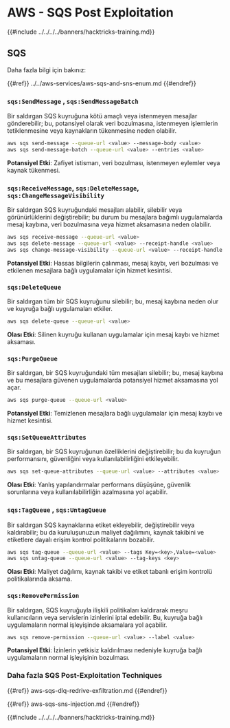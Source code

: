 # AWS - SQS Post Exploitation

{{#include ../../../../banners/hacktricks-training.md}}

## SQS

Daha fazla bilgi için bakınız:

{{#ref}}
../../aws-services/aws-sqs-and-sns-enum.md
{{#endref}}

### `sqs:SendMessage` , `sqs:SendMessageBatch`

Bir saldırgan SQS kuyruğuna kötü amaçlı veya istenmeyen mesajlar gönderebilir; bu, potansiyel olarak veri bozulmasına, istenmeyen işlemlerin tetiklenmesine veya kaynakların tükenmesine neden olabilir.
```bash
aws sqs send-message --queue-url <value> --message-body <value>
aws sqs send-message-batch --queue-url <value> --entries <value>
```
**Potansiyel Etki**: Zafiyet istismarı, veri bozulması, istenmeyen eylemler veya kaynak tükenmesi.

### `sqs:ReceiveMessage`, `sqs:DeleteMessage`, `sqs:ChangeMessageVisibility`

Bir saldırgan SQS kuyruğundaki mesajları alabilir, silebilir veya görünürlüklerini değiştirebilir; bu durum bu mesajlara bağımlı uygulamalarda mesaj kaybına, veri bozulmasına veya hizmet aksamasına neden olabilir.
```bash
aws sqs receive-message --queue-url <value>
aws sqs delete-message --queue-url <value> --receipt-handle <value>
aws sqs change-message-visibility --queue-url <value> --receipt-handle <value> --visibility-timeout <value>
```
**Potansiyel Etki**: Hassas bilgilerin çalınması, mesaj kaybı, veri bozulması ve etkilenen mesajlara bağlı uygulamalar için hizmet kesintisi.

### `sqs:DeleteQueue`

Bir saldırgan tüm bir SQS kuyruğunu silebilir; bu, mesaj kaybına neden olur ve kuyruğa bağlı uygulamaları etkiler.
```bash
aws sqs delete-queue --queue-url <value>
```
**Olası Etki**: Silinen kuyruğu kullanan uygulamalar için mesaj kaybı ve hizmet aksaması.

### `sqs:PurgeQueue`

Bir saldırgan, bir SQS kuyruğundaki tüm mesajları silebilir; bu, mesaj kaybına ve bu mesajlara güvenen uygulamalarda potansiyel hizmet aksamasına yol açar.
```bash
aws sqs purge-queue --queue-url <value>
```
**Potansiyel Etki**: Temizlenen mesajlara bağlı uygulamalar için mesaj kaybı ve hizmet kesintisi.

### `sqs:SetQueueAttributes`

Bir saldırgan, bir SQS kuyruğunun özelliklerini değiştirebilir; bu da kuyruğun performansını, güvenliğini veya kullanılabilirliğini etkileyebilir.
```bash
aws sqs set-queue-attributes --queue-url <value> --attributes <value>
```
**Olası Etki**: Yanlış yapılandırmalar performans düşüşüne, güvenlik sorunlarına veya kullanılabilirliğin azalmasına yol açabilir.

### `sqs:TagQueue` , `sqs:UntagQueue`

Bir saldırgan SQS kaynaklarına etiket ekleyebilir, değiştirebilir veya kaldırabilir; bu da kuruluşunuzun maliyet dağılımını, kaynak takibini ve etiketlere dayalı erişim kontrol politikalarını bozabilir.
```bash
aws sqs tag-queue --queue-url <value> --tags Key=<key>,Value=<value>
aws sqs untag-queue --queue-url <value> --tag-keys <key>
```
**Olası Etki**: Maliyet dağılımı, kaynak takibi ve etiket tabanlı erişim kontrolü politikalarında aksama.

### `sqs:RemovePermission`

Bir saldırgan, SQS kuyruğuyla ilişkili politikaları kaldırarak meşru kullanıcıların veya servislerin izinlerini iptal edebilir. Bu, kuyruğa bağlı uygulamaların normal işleyişinde aksamalara yol açabilir.
```bash
aws sqs remove-permission --queue-url <value> --label <value>
```
**Potansiyel Etki**: İzinlerin yetkisiz kaldırılması nedeniyle kuyruğa bağlı uygulamaların normal işleyişinin bozulması.

### Daha fazla SQS Post-Exploitation Techniques

{{#ref}}
aws-sqs-dlq-redrive-exfiltration.md
{{#endref}}

{{#ref}}
aws-sqs-sns-injection.md
{{#endref}}

{{#include ../../../../banners/hacktricks-training.md}}
